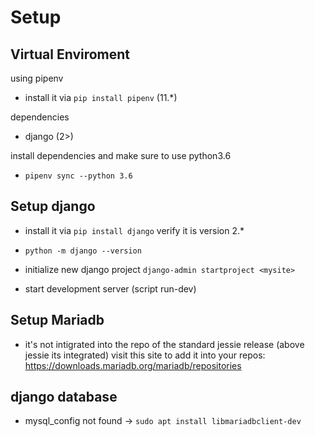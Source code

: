 # Setup

## Virtual Enviroment

using pipenv
- install it via `pip install pipenv` (11.*)

dependencies
- django (2>)

install dependencies and make sure to use python3.6
- `pipenv sync --python 3.6`

## Setup django

- install it via `pip install django`
verify it is version 2.*
- `python -m django --version`

- initialize new django project
`django-admin startproject <mysite>`

- start development server (script run-dev)

## Setup Mariadb

- it's not intigrated into the repo of the standard jessie release (above jessie its integrated)
visit this site to add it into your repos: https://downloads.mariadb.org/mariadb/repositories

## django database

- mysql_config not found
-> `sudo apt install libmariadbclient-dev`
